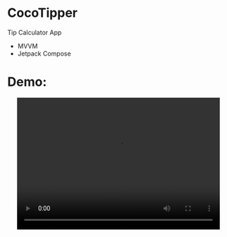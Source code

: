 # CocoTipper
Tip Calculator App
- MVVM
- Jetpack Compose
# Demo:

<p align="center">
  <video width="460" height="300" src="[CocoTipperDemoVideo.webm](https://github.com/ianttta/CocoTipper/assets/135581442/2fa889a9-be5d-4be8-af20-ba856b4b5fb4)">
</p>

